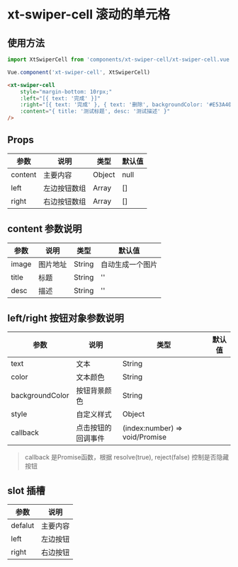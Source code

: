 # xt-swiper-cell 滚动的单元格

## 使用方法
```js
import XtSwiperCell from 'components/xt-swiper-cell/xt-swiper-cell.vue'

Vue.component('xt-swiper-cell', XtSwiperCell)
```

```html
<xt-swiper-cell
	style="margin-bottom: 10rpx;"
	:left="[{ text: '完成' }]"
	:right="[{ text: '完成' }, { text: '删除', backgroundColor: '#E53A40' }]"
	:content="{ title: '测试标题', desc: '测试描述' }"
/>

```

## Props
|  参数		| 说明			| 类型	| 默认值|
|  ----		| ----			| ----	| ----	|
| content	| 主要内容		| Object| null	|
| left		| 左边按钮数组	| Array	| []	|
| right		| 右边按钮数组	| Array	| []	|

## content 参数说明
|  参数		| 说明	|类型		|默认值	|
|  ----		| ----	|----		|----	|
| image	| 图片地址| String	| 自动生成一个图片|
| title | 标题		| String	|''
| desc	| 描述		| String	|''

## left/right 按钮对象参数说明
|  参数   | 说明  | 类型 | 默认值
|  ----   | ----  | ---- | ---- 
| text					| 文本							| String												|
| color					| 文本颜色					| String												|
|backgroundColor| 按钮背景颜色			| String												|
| style					| 自定义样式				| Object												|
| callback			| 点击按钮的回调事件| (index:number) => void/Promise|

> callback 是Promise函数，根据 resolve(true), reject(false) 控制是否隐藏按钮 

## slot 插槽
|  参数		| 说明		|
|  ----		| ----		|
| defalut	| 主要内容	|
|  left		| 左边按钮	|
| right		| 右边按钮	|